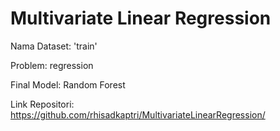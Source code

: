# Multivariate Linear Regression

Nama Dataset: 'train'

Problem: regression

Final Model: Random Forest

Link Repositori: https://github.com/rhisadkaptri/MultivariateLinearRegression/
